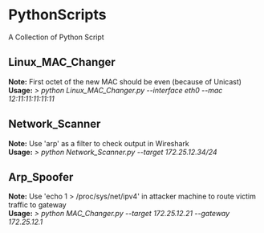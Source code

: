 # PythonScripts
A Collection of Python Script
## Linux_MAC_Changer
<b>Note:</b> First octet of the new MAC should be even (because of Unicast)<br/>
<b>Usage:</b> <i>> python Linux_MAC_Changer.py --interface eth0 --mac 12:11:11:11:11:11</i>
## Network_Scanner
<b>Note:</b> Use 'arp' as a filter to check output in Wireshark<br/>
<b>Usage:</b> <i>> python Network_Scanner.py --target 172.25.12.34/24</i>
## Arp_Spoofer
<b>Note:</b> Use 'echo 1 > /proc/sys/net/ipv4' in attacker machine to route victim traffic to gateway<br/>
<b>Usage:</b> <i>> python MAC_Changer.py --target 172.25.12.21 --gateway 172.25.12.1</i>
